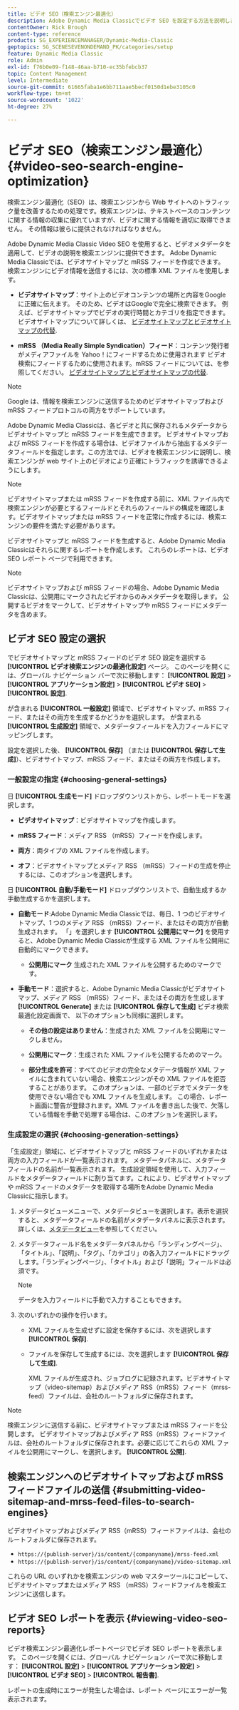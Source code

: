 ```yaml
---
title: ビデオ SEO（検索エンジン最適化）
description: Adobe Dynamic Media Classicでビデオ SEO を設定する方法を説明します。
contentOwner: Rick Brough
content-type: reference
products: SG_EXPERIENCEMANAGER/Dynamic-Media-Classic
geptopics: SG_SCENESEVENONDEMAND_PK/categories/setup
feature: Dynamic Media Classic
role: Admin
exl-id: f76b0e09-f148-46aa-b710-ec35bfebcb37
topic: Content Management
level: Intermediate
source-git-commit: 61665faba1e6bb711aae5becf0150d1ebe3105c0
workflow-type: tm+mt
source-wordcount: '1022'
ht-degree: 27%

---
```


# ビデオ SEO（検索エンジン最適化）{#video-seo-search-engine-optimization}

検索エンジン最適化（SEO）は、検索エンジンから Web サイトへのトラフィック量を改善するための処理です。検索エンジンは、テキストベースのコンテンツに関する情報の収集に優れていますが、ビデオに関する情報を適切に取得できません。 その情報は彼らに提供されなければなりません。

Adobe Dynamic Media Classic Video SEO を使用すると、ビデオメタデータを適用して、ビデオの説明を検索エンジンに提供できます。 Adobe Dynamic Media Classicでは、ビデオサイトマップと mRSS フィードを作成できます。 検索エンジンにビデオ情報を送信するには、次の標準 XML ファイルを使用します。

* **ビデオサイトマップ**：サイト上のビデオコンテンツの場所と内容をGoogleに正確に伝えます。 そのため、ビデオはGoogleで完全に検索できます。 例えば、ビデオサイトマップでビデオの実行時間とカテゴリを指定できます。ビデオサイトマップについて詳しくは、 [ビデオサイトマップとビデオサイトマップの代替](https://developers.google.com/search/docs/crawling-indexing/sitemaps/video-sitemaps?visit_id=637558394348624754-567115452&amp;rd=1).

* **mRSS （Media Really Simple Syndication）フィード**：コンテンツ発行者がメディアファイルを Yahoo！にフィードするために使用されます ビデオ検索にフィードするために使用されます。mRSS フィードについては、を参照してください。 [ビデオサイトマップとビデオサイトマップの代替](https://developers.google.com/search/docs/crawling-indexing/sitemaps/video-sitemaps?visit_id=637558394348624754-567115452&amp;rd=1).

>[!NOTE]
>
>Google は、情報を検索エンジンに送信するためのビデオサイトマップおよび mRSS フィードプロトコルの両方をサポートしています。

Adobe Dynamic Media Classicは、各ビデオと共に保存されるメタデータからビデオサイトマップと mRSS フィードを生成できます。 ビデオサイトマップおよび mRSS フィードを作成する場合は、ビデオファイルから抽出するメタデータフィールドを指定します。この方法では、ビデオを検索エンジンに説明し、検索エンジンが web サイト上のビデオにより正確にトラフィックを誘導できるようにします。

>[!NOTE]
>
>ビデオサイトマップまたは mRSS フィードを作成する前に、XML ファイル内で検索エンジンが必要とするフィールドとそれらのフィールドの構成を確認します。ビデオサイトマップまたは mRSS フィードを正常に作成するには、検索エンジンの要件を満たす必要があります。

ビデオサイトマップと mRSS フィードを生成すると、Adobe Dynamic Media Classicはそれらに関するレポートを作成します。 これらのレポートは、ビデオ SEO レポート ページで利用できます。

>[!NOTE]
>
>ビデオサイトマップおよび mRSS フィードの場合、Adobe Dynamic Media Classicは、公開用にマークされたビデオからのみメタデータを取得します。 公開するビデオをマークして、ビデオサイトマップや mRSS フィードにメタデータを含めます。

## ビデオ SEO 設定の選択

でビデオサイトマップと mRSS フィードのビデオ SEO 設定を選択する **[!UICONTROL ビデオ検索エンジンの最適化設定]** ページ。 このページを開くには、グローバル ナビゲーション バーで次に移動します： **[!UICONTROL 設定]** > **[!UICONTROL アプリケーション設定]** > **[!UICONTROL ビデオ SEO]** > **[!UICONTROL 設定]**.

が含まれる **[!UICONTROL 一般設定]** 領域で、ビデオサイトマップ、mRSS フィード、またはその両方を生成するかどうかを選択します。 が含まれる **[!UICONTROL 生成設定]** 領域で、メタデータフィールドを入力フィールドにマッピングします。

設定を選択した後、 **[!UICONTROL 保存]** （または **[!UICONTROL 保存して生成]**）、ビデオサイトマップ、mRSS フィード、またはその両方を作成します。

### 一般設定の指定 {#choosing-general-settings}

日 **[!UICONTROL 生成モード]** ドロップダウンリストから、レポートモードを選択します。

* **ビデオサイトマップ**：ビデオサイトマップを作成します。

* **mRSS フィード**：メディア RSS （mRSS）フィードを作成します。

* **両方**：両タイプの XML ファイルを作成します。

* **オフ**：ビデオサイトマップとメディア RSS （mRSS）フィードの生成を停止するには、このオプションを選択します。

日 **[!UICONTROL 自動/手動モード]** ドロップダウンリストで、自動生成するか手動生成するかを選択します。

* **自動モード**:Adobe Dynamic Media Classicでは、毎日、1 つのビデオサイトマップ、1 つのメディア RSS （mRSS）フィード、またはその両方が自動生成されます。 「」を選択します **[!UICONTROL 公開用にマーク]** を使用すると、Adobe Dynamic Media Classicが生成する XML ファイルを公開用に自動的にマークできます。

   * **公開用にマーク** 生成された XML ファイルを公開するためのマークです。

* **手動モード**：選択すると、Adobe Dynamic Media Classicがビデオサイトマップ、メディア RSS （mRSS）フィード、またはその両方を生成します **[!UICONTROL Generate]** または **[!UICONTROL 保存して生成]** ビデオ検索最適化設定画面で、 以下のオプションも同様に選択します。

   * **その他の設定はありません**：生成された XML ファイルを公開用にマークしません。

   * **公開用にマーク**：生成された XML ファイルを公開するためのマーク。

   * **部分生成を許可**：すべてのビデオの完全なメタデータ情報が XML ファイルに含まれていない場合、検索エンジンがその XML ファイルを拒否することがあります。 このオプションは、一部のビデオでメタデータを使用できない場合でも XML ファイルを生成します。 この場合、レポート画面に警告が登録されます。XML ファイルを書き出した後で、欠落している情報を手動で処理する場合は、このオプションを選択します。

### 生成設定の選択 {#choosing-generation-settings}

「生成設定」領域に、ビデオサイトマップと mRSS フィードのいずれかまたは両方の入力フィールドが一覧表示されます。 メタデータパネルに、メタデータフィールドの名前が一覧表示されます。 生成設定領域を使用して、入力フィールドをメタデータフィールドに割り当てます。これにより、ビデオサイトマップや mRSS フィードのメタデータを取得する場所をAdobe Dynamic Media Classicに指示します。

1. メタデータビューメニューで、メタデータビューを選択します。表示を選択すると、メタデータフィールドの名前がメタデータパネルに表示されます。
詳しくは、[メタデータビュー](application-setup.md#metadata_views)を参照してください。
1. メタデータフィールド名をメタデータパネルから「ランディングページ」、「タイトル」、「説明」、「タグ」、「カテゴリ」の各入力フィールドにドラッグします。「ランディングページ」、「タイトル」および「説明」フィールドは必須です。

   >[!NOTE]
   >
   >データを入力フィールドに手動で入力することもできます。

1. 次のいずれかの操作を行います。

   * XML ファイルを生成せずに設定を保存するには、次を選択します **[!UICONTROL 保存]**.
   * ファイルを保存して生成するには、次を選択します **[!UICONTROL 保存して生成]**.

     XML ファイルが生成され、ジョブログに記録されます。ビデオサイトマップ（video-sitemap）およびメディア RSS（mRSS）フィード（mrss-feed）ファイルは、会社のルートフォルダに保存されます。

>[!NOTE]
>
>検索エンジンに送信する前に、ビデオサイトマップまたは mRSS フィードを公開します。 ビデオサイトマップおよびメディア RSS（mRSS）フィードファイルは、会社のルートフォルダに保存されます。必要に応じてこれらの XML ファイルを公開用にマークし、を選択します。 **[!UICONTROL 公開]**.

## 検索エンジンへのビデオサイトマップおよび mRSS フィードファイルの送信 {#submitting-video-sitemap-and-mrss-feed-files-to-search-engines}

ビデオサイトマップおよびメディア RSS（mRSS）フィードファイルは、会社のルートフォルダに保存されます。

* `https://{publish-server}/is/content/{companyname}/mrss-feed.xml`
* `https://{publish-server}/is/content/{companyname}/video-sitemap.xml`

これらの URL のいずれかを検索エンジンの web マスターツールにコピーして、ビデオサイトマップまたはメディア RSS （mRSS）フィードファイルを検索エンジンに送信します。

## ビデオ SEO レポートを表示 {#viewing-video-seo-reports}

ビデオ検索エンジン最適化レポートページでビデオ SEO レポートを表示します。 このページを開くには、グローバル ナビゲーション バーで次に移動します： **[!UICONTROL 設定]** > **[!UICONTROL アプリケーション設定]** > **[!UICONTROL ビデオ SEO]** > **[!UICONTROL 報告書]**.

レポートの生成時にエラーが発生した場合は、レポート ページにエラーが一覧表示されます。
